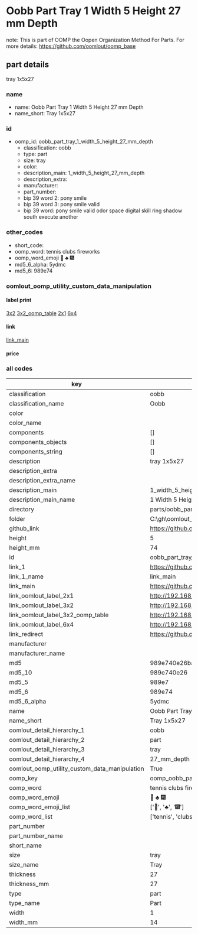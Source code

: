 # Oobb Part Tray 1 Width 5 Height 27 mm Depth  

note: This is part of OOMP the Oopen Organization Method For Parts. For more details: https://github.com/oomlout/oomp_base

##  part details
  



tray 1x5x27



### name
* name: Oobb Part Tray 1 Width 5 Height 27 mm Depth
* name_short: Tray 1x5x27 
### id
* oomp_id: oobb_part_tray_1_width_5_height_27_mm_depth
  * classification: oobb
  * type: part
  * size: tray
  * color: 
  * description_main: 1_width_5_height_27_mm_depth
  * description_extra: 
  * manufacturer: 
  * part_number: 
  * bip 39 word 2: pony smile
  * bip 39 word 3: pony smile valid
  * bip 39 word: pony smile valid odor space digital skill ring shadow south execute another

### other_codes
* short_code: 
* oomp_word: tennis clubs fireworks
* oomp_word_emoji :tennis: :clubs: :fireworks:
* md5_6_alpha: 5ydmc
* md5_6: 989e74






### oomlout_oomp_utility_custom_data_manipulation
#### label print
[3x2](http://192.168.1.245:1112/?label=oomp%205ydmc)
[3x2_oomp_table](http://192.168.1.108:1112/?label=oomp%205ydmc)
[2x1](http://192.168.1.242:1112/?label=oomp%205ydmc)
[6x4](http://192.168.1.55:1112/?label=oomp%205ydmc)    

#### link

[link_main](https://github.com/oomlout/oomlout_oobb_version_4_generated_parts/tree/main/navigation_oomp/oobb/part/tray/1_width_5_height_27_mm_depth/part)                              

#### price







### all codes 
| key | value |  
| --- | --- |  
| classification | oobb |  
| classification_name | Oobb |  
| color |  |  
| color_name |  |  
| components | [] |  
| components_objects | [] |  
| components_string | [] |  
| description | tray 1x5x27 |  
| description_extra |  |  
| description_extra_name |  |  
| description_main | 1_width_5_height_27_mm_depth |  
| description_main_name | 1 Width 5 Height 27 mm Depth |  
| directory | parts/oobb_part_tray_1_width_5_height_27_mm_depth |  
| folder | C:\gh\oomlout_oobb_version_4_generated_parts\parts\oobb_part_tray_1_width_5_height_27_mm_depth |  
| github_link | https://github.com/oomlout/oomlout_oomp_part_src/tree/main/parts/oobb_part_tray_1_width_5_height_27_mm_depth |  
| height | 5 |  
| height_mm | 74 |  
| id | oobb_part_tray_1_width_5_height_27_mm_depth |  
| link_1 | https://github.com/oomlout/oomlout_oobb_version_4_generated_parts/tree/main/navigation_oomp/oobb/part/tray/1_width_5_height_27_mm_depth/part |  
| link_1_name | link_main |  
| link_main | https://github.com/oomlout/oomlout_oobb_version_4_generated_parts/tree/main/navigation_oomp/oobb/part/tray/1_width_5_height_27_mm_depth/part |  
| link_oomlout_label_2x1 | http://192.168.1.242:1112/?label=oomp%205ydmc |  
| link_oomlout_label_3x2 | http://192.168.1.245:1112/?label=oomp%205ydmc |  
| link_oomlout_label_3x2_oomp_table | http://192.168.1.108:1112/?label=oomp%205ydmc |  
| link_oomlout_label_6x4 | http://192.168.1.55:1112/?label=oomp%205ydmc |  
| link_redirect | https://github.com/oomlout/oomlout_oobb_version_4_generated_parts/tree/main/parts/oobb_tray_01_05_27 |  
| manufacturer |  |  
| manufacturer_name |  |  
| md5 | 989e740e26ba194cf7e82993e1b32d3f |  
| md5_10 | 989e740e26 |  
| md5_5 | 989e7 |  
| md5_6 | 989e74 |  
| md5_6_alpha | 5ydmc |  
| name | Oobb Part Tray 1 Width 5 Height 27 mm Depth |  
| name_short | Tray 1x5x27  |  
| oomlout_detail_hierarchy_1 | oobb |  
| oomlout_detail_hierarchy_2 | part |  
| oomlout_detail_hierarchy_3 | tray |  
| oomlout_detail_hierarchy_4 | 27_mm_depth |  
| oomlout_oomp_utility_custom_data_manipulation | True |  
| oomp_key | oomp_oobb_part_tray_1_width_5_height_27_mm_depth |  
| oomp_word | tennis clubs fireworks |  
| oomp_word_emoji | :tennis: :clubs: :fireworks: |  
| oomp_word_emoji_list | [':tennis:', ':clubs:', ':fireworks:'] |  
| oomp_word_list | ['tennis', 'clubs', 'fireworks'] |  
| part_number |  |  
| part_number_name |  |  
| short_name |  |  
| size | tray |  
| size_name | Tray |  
| thickness | 27 |  
| thickness_mm | 27 |  
| type | part |  
| type_name | Part |  
| width | 1 |  
| width_mm | 14 |  

